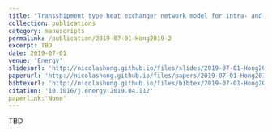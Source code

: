 ```yaml
---
title: "Transshipment type heat exchanger network model for intra- and inter-plant heat integration using process streams"
collection: publications
category: manuscripts
permalink: /publication/2019-07-01-Hong2019-2
excerpt: TBD
date: 2019-07-01
venue: 'Energy'
slidesurl: 'http://nicolashong.github.io/files/slides/2019-07-01-Hong2019-2.pdf'
paperurl: 'http://nicolashong.github.io/files/papers/2019-07-01-Hong2019-2.pdf'
bibtexurl: 'http://nicolashong.github.io/files/bibtex/2019-07-01-Hong2019-2.bib'
citation: '10.1016/j.energy.2019.04.112'
paperlink:'None'
---
```


TBD
